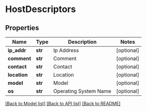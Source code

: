 # HostDescriptors

## Properties
Name | Type | Description | Notes
------------ | ------------- | ------------- | -------------
**ip_addr** | **str** | Ip Address | [optional] 
**comment** | **str** | Comment | [optional] 
**contact** | **str** | Contact | [optional] 
**location** | **str** | Location | [optional] 
**model** | **str** | Model | [optional] 
**os** | **str** | Operating System Name | [optional] 

[[Back to Model list]](../README.md#documentation-for-models) [[Back to API list]](../README.md#documentation-for-api-endpoints) [[Back to README]](../README.md)


